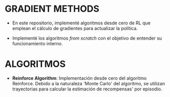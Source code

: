 # GRADIENT METHODS
- En este repositorio, implementé algoritmos desde cero de RL que emplean el cálculo de gradientes para actualizar la política.

- Implementé los algoritmos *from scratch* con el objetivo de entender su funcionamiento interno.

# ALGORITMOS
- **Reinforce Algorithm**: Implementación desde cero del algoritmo Reinforce. Debido a la naturaleza 'Monte Carlo' del algoritmo, se utilizan trayectorias para calcular la estimación de recompensas' por episodio.  
